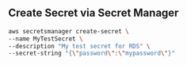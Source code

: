 ## Create Secret via Secret Manager

```sh
aws secretsmanager create-secret \
--name MyTestSecret \
--description "My test secret for RDS" \
--secret-string "{\"password\":\"mypassword\"}"
```
